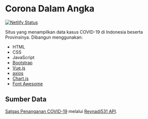 # Corona Dalam Angka

[![Netlify Status](https://api.netlify.com/api/v1/badges/dc6359f6-c9d3-4202-b173-0ce047de1d7d/deploy-status)](https://app.netlify.com/sites/coronadalamangka/deploys)

Situs yang menampilkan data kasus COVID-19 di Indonesia beserta Provinsinya. Dibangun menggunakan:
- HTML
- CSS
- JavaScript
- [Bootstrap](https://getbootstrap.com/)
- [Vue.js](https://vuejs.org/)
- [axios](https://github.com/axios/axios)
- [Chart.js](https://www.chartjs.org/)
- [Font Awesome](https://fontawesome.com/)

## Sumber Data
[Satgas Penanganan COVID-19](https://covid19.go.id/) melalui [Reynadi531 API](https://github.com/Reynadi531/api-covid19-indonesia-v2).